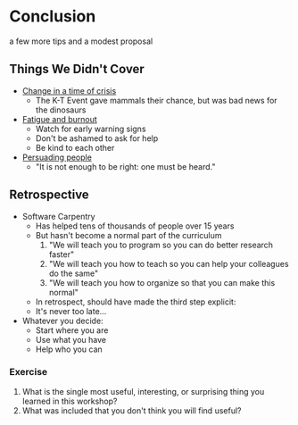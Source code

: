 # Conclusion

<p class="subtitle" markdown="1">a few more tips and a modest proposal</p>

## Things We Didn't Cover

-   [Change in a time of crisis](../bonus/#crisis)
    -   The K-T Event gave mammals their chance, but was bad news for the dinosaurs
-   [Fatigue and burnout](../bonus/#burnout)
    -   Watch for early warning signs
    -   Don't be ashamed to ask for help
    -   Be kind to each other
-   [Persuading people](../bonus/#persuasion)
    -   "It is not enough to be right: one must be heard."

## Retrospective

-   Software Carpentry
    -   Has helped tens of thousands of people over 15 years
    -   But hasn't become a normal part of the curriculum
        1.  "We will teach you to program so you can do better research faster"
        2.  "We will teach you how to teach so you can help your colleagues do the same"
        3.  "We will teach you how to organize so that you can make this normal"
    -   In retrospect, should have made the third step explicit:
    -   It's never too late…
-   Whatever you decide:
    -   Start where you are
    -   Use what you have
    -   Help who you can

<section class="exercise" markdown="1">

### Exercise

1.  What is the single most useful, interesting, or surprising thing you learned in this workshop?
1.  What was included that you don't think you will find useful?

</section>
